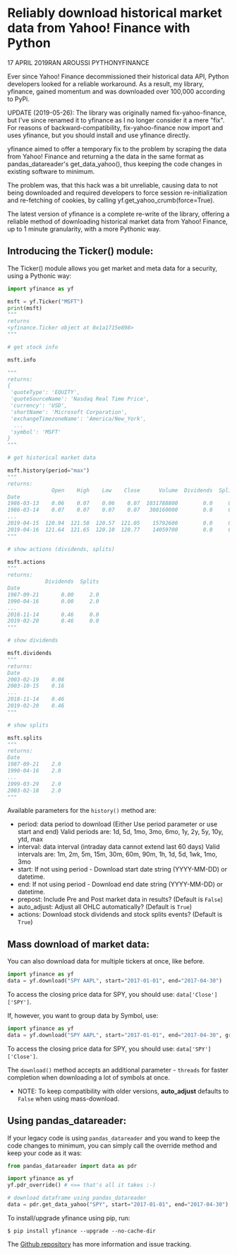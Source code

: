 # Reliably download historical market data from Yahoo! Finance with Python
17 APRIL 2019RAN AROUSSI 
PYTHONYFINANCE

Ever since Yahoo! Finance decommissioned their historical data API, Python developers looked for a reliable workaround. As a result, my library, yfinance, gained momentum and was downloaded over 100,000 according to PyPi.

UPDATE (2019-05-26): The library was originally named fix-yahoo-finance, but I've since renamed it to yfinance as I no longer consider it a mere "fix". For reasons of backward-compatibility, fix-yahoo-finance now import and uses yfinance, but you should install and use yfinance directly.

yfinance aimed to offer a temporary fix to the problem by scraping the data from Yahoo! Finance and returning a the data in the same format as pandas_datareader's get_data_yahoo(), thus keeping the code changes in existing software to minimum.

The problem was, that this hack was a bit unreliable, causing data to not being downloaded and required developers to force session re-initialization and re-fetching of cookies, by calling yf.get_yahoo_crumb(force=True).

The latest version of yfinance is a complete re-write of the library, offering a reliable method of downloading historical market data from Yahoo! Finance, up to 1 minute granularity, with a more Pythonic way.

## Introducing the Ticker() module:
The Ticker() module allows you get market and meta data for a security, using a Pythonic way:

```python
import yfinance as yf

msft = yf.Ticker("MSFT")
print(msft)
"""
returns
<yfinance.Ticker object at 0x1a1715e898>
"""

# get stock info

msft.info

"""
returns:
{
 'quoteType': 'EQUITY',
 'quoteSourceName': 'Nasdaq Real Time Price',
 'currency': 'USD',
 'shortName': 'Microsoft Corporation',
 'exchangeTimezoneName': 'America/New_York',
  ...
 'symbol': 'MSFT'
}
"""

# get historical market data

msft.history(period="max")
"""
returns:
              Open    High    Low    Close      Volume  Dividends  Splits
Date
1986-03-13    0.06    0.07    0.06    0.07  1031788800        0.0     0.0
1986-03-14    0.07    0.07    0.07    0.07   308160000        0.0     0.0
...
2019-04-15  120.94  121.58  120.57  121.05    15792600        0.0     0.0
2019-04-16  121.64  121.65  120.10  120.77    14059700        0.0     0.0
"""

# show actions (dividends, splits)

msft.actions
"""
returns:
            Dividends  Splits
Date
1987-09-21       0.00     2.0
1990-04-16       0.00     2.0
...
2018-11-14       0.46     0.0
2019-02-20       0.46     0.0
"""

# show dividends

msft.dividends
"""
returns:
Date
2003-02-19    0.08
2003-10-15    0.16
...
2018-11-14    0.46
2019-02-20    0.46
"""

# show splits

msft.splits
"""
returns:
Date
1987-09-21    2.0
1990-04-16    2.0
...
1999-03-29    2.0
2003-02-18    2.0
"""

```



Available parameters for the ```history()``` method are:

* period: data period to download (Either Use period parameter or use start and end) Valid periods are: 1d, 5d, 1mo, 3mo, 6mo, 1y, 2y, 5y, 10y, ytd, max
* interval: data interval (intraday data cannot extend last 60 days) Valid intervals are: 1m, 2m, 5m, 15m, 30m, 60m, 90m, 1h, 1d, 5d, 1wk, 1mo, 3mo
* start: If not using period - Download start date string (YYYY-MM-DD) or datetime.
* end: If not using period - Download end date string (YYYY-MM-DD) or datetime.
* prepost: Include Pre and Post market data in results? (Default is ```False```)
* auto_adjust: Adjust all OHLC automatically? (Default is ```True```)
* actions: Download stock dividends and stock splits events? (Default is ```True```)

## Mass download of market data:

You can also download data for multiple tickers at once, like before.

```python
import yfinance as yf
data = yf.download("SPY AAPL", start="2017-01-01", end="2017-04-30")
```

To access the closing price data for SPY, you should use: ```data['Close']['SPY']```.

If, however, you want to group data by Symbol, use:

```python
import yfinance as yf
data = yf.download("SPY AAPL", start="2017-01-01", end="2017-04-30", group_by="ticker")
```

To access the closing price data for SPY, you should use: ```data['SPY']['Close']```.

The ```download()``` method accepts an additional parameter - ```threads``` for faster completion when downloading a lot of symbols at once.

* NOTE: To keep compatibility with older versions, **auto_adjust** defaults to `False` when using mass-download.

## Using pandas_datareader:

If your legacy code is using `pandas_datareader` and you wand to keep the code changes to minimum, you can simply call the override method and keep your code as it was:

```python
from pandas_datareader import data as pdr

import yfinance as yf
yf.pdr_override() # <== that's all it takes :-)

# download dataframe using pandas_datareader
data = pdr.get_data_yahoo("SPY", start="2017-01-01", end="2017-04-30")
```

To install/upgrade yfinance using pip, run:

`$ pip install yfinance --upgrade --no-cache-dir`

The [Github repository](https://github.com/ranaroussi/yfinance) has more information and issue tracking.